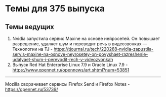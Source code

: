 # Темы для 375 выпуска

## Темы ведущих

1. Nvidia запустила сервис Maxine на основе нейросетей. Он повышает разрешение, удаляет шум и переводит речь в видеозвонках — Технологии на TJ - https://tjournal.ru/tech/220268-nvidia-zapustila-servis-maxine-na-osnove-neyrosetey-on-povyshaet-razreshenie-udalyaet-shum-i-perevodit-rech-v-videozvonkah
1. Выпуск Red Hat Enterprise Linux 7.9 и Oracle Linux 7.9 - https://www.opennet.ru/opennews/art.shtml?num=53851

---

Mozilla сворачивает сервисы Firefox Send и Firefox Notes - https://opennet.ru/53739/
